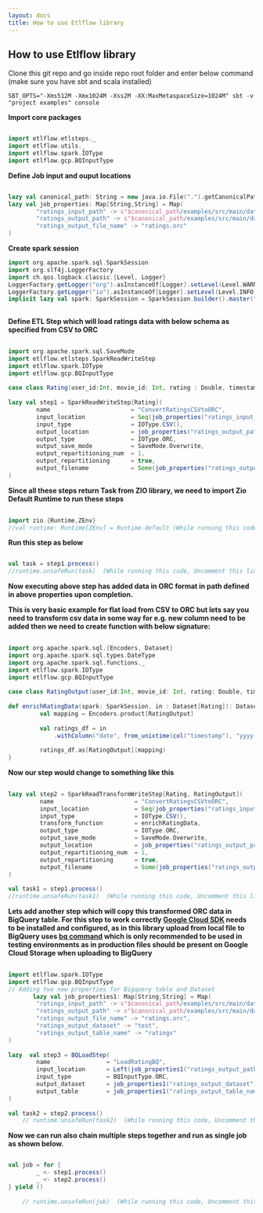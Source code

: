 ```yaml
---
layout: docs
title: How to use Etlflow library
---
```


## How to use Etlflow library

Clone this git repo and go inside repo root folder and enter below command (make sure you have sbt and scala installed)

    SBT_OPTS="-Xms512M -Xmx1024M -Xss2M -XX:MaxMetaspaceSize=1024M" sbt -v "project examples" console

**Import core packages**

```scala mdoc

import etlflow.etlsteps._
import etlflow.utils._
import etlflow.spark.IOType
import etlflow.gcp.BQInputType
```
    
**Define Job input and ouput locations**

```scala mdoc

lazy val canonical_path: String = new java.io.File(".").getCanonicalPath
lazy val job_properties: Map[String,String] = Map(
        "ratings_input_path" -> s"$canonical_path/examples/src/main/data/movies/ratings/*",
        "ratings_output_path" -> s"$canonical_path/examples/src/main/data/movies/output/ratings",
        "ratings_output_file_name" -> "ratings.orc"
)
```

**Create spark session**   

```scala mdoc
import org.apache.spark.sql.SparkSession
import org.slf4j.LoggerFactory
import ch.qos.logback.classic.{Level, Logger}
LoggerFactory.getLogger("org").asInstanceOf[Logger].setLevel(Level.WARN)
LoggerFactory.getLogger("io").asInstanceOf[Logger].setLevel(Level.INFO)
implicit lazy val spark: SparkSession = SparkSession.builder().master("local[*]").getOrCreate()       
       
```

**Define ETL Step which will load ratings data with below schema as specified from CSV to ORC**          
          
```scala mdoc
          
import org.apache.spark.sql.SaveMode
import etlflow.etlsteps.SparkReadWriteStep
import etlflow.spark.IOType
import etlflow.gcp.BQInputType
    
case class Rating(user_id:Int, movie_id: Int, rating : Double, timestamp: Long)
        
lazy val step1 = SparkReadWriteStep[Rating](
        name                       = "ConvertRatingsCSVtoORC",
        input_location             = Seq(job_properties("ratings_input_path")),
        input_type                 = IOType.CSV(),
        output_location            = job_properties("ratings_output_path"),
        output_type                = IOType.ORC,
        output_save_mode           = SaveMode.Overwrite,
        output_repartitioning_num  = 1,
        output_repartitioning      = true,
        output_filename            = Some(job_properties("ratings_output_file_name"))
)
```
     
**Since all these steps return Task from ZIO library, we need to import Zio Default Runtime to run these steps**

```scala mdoc
    
import zio.{Runtime,ZEnv}
//val runtime: Runtime[ZEnv] = Runtime.default (While running this code, Uncomment this line )
```
          
**Run this step as below**

```scala mdoc

val task = step1.process()
//runtime.unsafeRun(task)  (While running this code, Uncomment this line )
```
       
**Now executing above step has added data in ORC format in path defined in above properties upon completion.** 

**This is very basic example for flat load from CSV to ORC but lets say you need to transform csv data in some way for e.g. new column need to be added then we need to create function with below signature:**
 
```scala mdoc
        
import org.apache.spark.sql.{Encoders, Dataset}
import org.apache.spark.sql.types.DateType
import org.apache.spark.sql.functions._
import etlflow.spark.IOType
import etlflow.gcp.BQInputType
     
case class RatingOutput(user_id:Int, movie_id: Int, rating: Double, timestamp: Long, date: java.sql.Date)
     
def enrichRatingData(spark: SparkSession, in : Dataset[Rating]): Dataset[RatingOutput] = {
         val mapping = Encoders.product[RatingOutput]
     
         val ratings_df = in
             .withColumn("date", from_unixtime(col("timestamp"), "yyyy-MM-dd").cast(DateType))
         
         ratings_df.as[RatingOutput](mapping)
}
```       
**Now our step would change to something like this**
 
```scala mdoc
    
lazy val step2 = SparkReadTransformWriteStep[Rating, RatingOutput](
         name                       = "ConvertRatingsCSVtoORC",
         input_location             = Seq(job_properties("ratings_input_path")),
         input_type                 = IOType.CSV(),
         transform_function         = enrichRatingData,
         output_type                = IOType.ORC,
         output_save_mode           = SaveMode.Overwrite,
         output_location            = job_properties("ratings_output_path"),
         output_repartitioning_num  = 1,
         output_repartitioning      = true,
         output_filename            = Some(job_properties("ratings_output_file_name"))
)
     
val task1 = step1.process()
//runtime.unsafeRun(task1)  (While running this code, Uncomment this line )
```       
**Lets add another step which will copy this transformed ORC data in BigQuery table. 
For this step to work correctly [Google Cloud SDK](https://cloud.google.com/sdk/install) needs to be installed and configured, 
as in this library upload from local file to BigQuery uses [bq command](https://cloud.google.com/bigquery/docs/bq-command-line-tool) which is only recommended to be used in testing environments as in production files should be present on Google Cloud Storage when uploading to BigQuery**

```scala mdoc
    
import etlflow.spark.IOType
import etlflow.gcp.BQInputType
// Adding two new properties for Bigquery table and Dataset
       lazy val job_properties1: Map[String,String] = Map(
        "ratings_input_path" -> s"$canonical_path/examples/src/main/data/movies/ratings/*",
        "ratings_output_path" -> s"$canonical_path/examples/src/main/data/movies/output/ratings",
        "ratings_output_file_name" -> "ratings.orc",
        "ratings_output_dataset" -> "test",
        "ratings_output_table_name" -> "ratings"
)
    
lazy  val step3 = BQLoadStep(
        name                = "LoadRatingBQ",
        input_location      = Left(job_properties1("ratings_output_path") + "/" + job_properties1("ratings_output_file_name")),
        input_type          = BQInputType.ORC,
        output_dataset      = job_properties1("ratings_output_dataset"),
        output_table        = job_properties1("ratings_output_table_name")
)
    
val task2 = step2.process()
    // runtime.unsafeRun(task2)  (While running this code, Uncomment this line )
```
**Now we can run also chain multiple steps together and run as single job as shown below.**

```scala mdoc

val job = for {
        _ <- step1.process()
        _ <- step2.process()
} yield ()
    
    // runtime.unsafeRun(job)  (While running this code, Uncomment this line )
```


